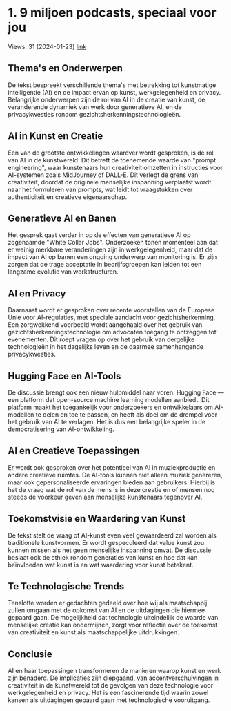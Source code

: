# 1. 9 miljoen podcasts, speciaal voor jou
Views: 31 (2024-01-23) [link](https://www.youtube.com/watch?v=T60khfcwdk4)


 ## Thema's en Onderwerpen
De tekst bespreekt verschillende thema's met betrekking tot kunstmatige intelligentie (AI) en de impact ervan op kunst, werkgelegenheid en privacy. Belangrijke onderwerpen zijn de rol van AI in de creatie van kunst, de veranderende dynamiek van werk door generatieve AI, en de privacykwesties rondom gezichtsherkenningstechnologieën.

## AI in Kunst en Creatie
Een van de grootste ontwikkelingen waarover wordt gesproken, is de rol van AI in de kunstwereld. Dit betreft de toenemende waarde van "prompt engineering", waar kunstenaars hun creativiteit omzetten in instructies voor AI-systemen zoals MidJourney of DALL-E. Dit verlegt de grens van creativiteit, doordat de originele menselijke inspanning verplaatst wordt naar het formuleren van prompts, wat leidt tot vraagstukken over authenticiteit en creatieve eigenaarschap.

## Generatieve AI en Banen
Het gesprek gaat verder in op de effecten van generatieve AI op zogenaamde "White Collar Jobs". Onderzoeken tonen momenteel aan dat er weinig merkbare veranderingen zijn in werkgelegenheid, maar dat de impact van AI op banen een ongoing onderwerp van monitoring is. Er zijn zorgen dat de trage acceptatie in bedrijfsgroepen kan leiden tot een langzame evolutie van werkstructuren.

## AI en Privacy
Daarnaast wordt er gesproken over recente voorstellen van de Europese Unie voor AI-regulaties, met speciale aandacht voor gezichtsherkenning. Een zorgwekkend voorbeeld wordt aangehaald over het gebruik van gezichtsherkenningstechnologie om advocaten toegang te ontzeggen tot evenementen. Dit roept vragen op over het gebruik van dergelijke technologieën in het dagelijks leven en de daarmee samenhangende privacykwesties.

## Hugging Face en AI-Tools
De discussie brengt ook een nieuw hulpmiddel naar voren: Hugging Face — een platform dat open-source machine learning modellen aanbiedt. Dit platform maakt het toegankelijk voor onderzoekers en ontwikkelaars om AI-modellen te delen en toe te passen, en heeft als doel om de drempel voor het gebruik van AI te verlagen. Het is dus een belangrijke speler in de democratisering van AI-ontwikkeling.

## AI en Creatieve Toepassingen
Er wordt ook gesproken over het potentieel van AI in muziekproductie en andere creatieve ruimtes. De AI-tools kunnen niet alleen muziek genereren, maar ook gepersonaliseerde ervaringen bieden aan gebruikers. Hierbij is het de vraag wat de rol van de mens is in deze creatie en of mensen nog steeds de voorkeur geven aan menselijke kunstenaars tegenover AI.

## Toekomstvisie en Waardering van Kunst
De tekst stelt de vraag of AI-kunst even veel gewaardeerd zal worden als traditionele kunstvormen. Er wordt gespeculeerd dat value kunst zou kunnen missen als het geen menselijke inspanning omvat. De discussie beslaat ook de ethiek rondom generaties van kunst en hoe dat kan beïnvloeden wat kunst is en wat waardering voor kunst betekent.

## Te Technologische Trends
Tenslotte worden er gedachten gedeeld over hoe wij als maatschappij zullen omgaan met de opkomst van AI en de uitdagingen die hiermee gepaard gaan. De mogelijkheid dat technologie uiteindelijk de waarde van menselijke creatie kan ondermijnen, zorgt voor reflectie over de toekomst van creativiteit en kunst als maatschappelijke uitdrukkingen.

## Conclusie
AI en haar toepassingen transformeren de manieren waarop kunst en werk zijn benaderd. De implicaties zijn diepgaand, van accentverschuivingen in creativiteit in de kunstwereld tot de gevolgen van deze technologie voor werkgelegenheid en privacy. Het is een fascinerende tijd waarin zowel kansen als uitdagingen gepaard gaan met technologische vooruitgang.